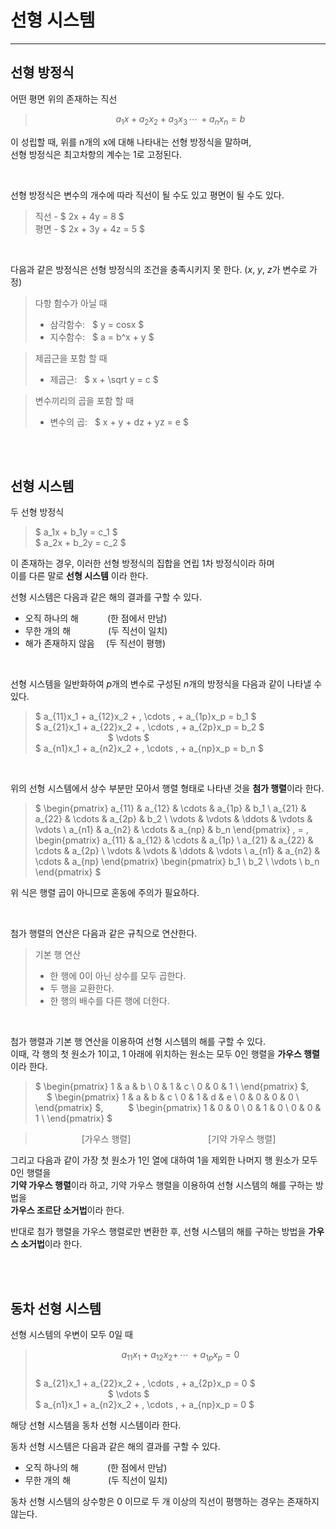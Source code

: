 # **선형 시스템**

---  

## **선형 방정식**  
어떤 평면 위의 존재하는 직선 
> $$ a_1x + a_2x_2 + a_3x_3 \, \cdots \, + a_nx_n = b $$

이 성립할 때, 위를 n개의 x에 대해 나타내는 선형 방정식을 말하며,  
선형 방정식은 최고차항의 계수는 1로 고정된다.

<br>

선형 방정식은 변수의 개수에 따라 직선이 될 수도 있고 평면이 될 수도 있다.

> 직선 - $ 2x + 4y = 8 $  
> 평면 - $ 2x + 3y + 4z = 5 $

<br>

다음과 같은 방정식은 선형 방정식의 조건을 충족시키지 못 한다. ($x$, $y$, $z$가 변수로 가정)
> 다항 함수가 아닐 때
> - 삼각함수: &nbsp; $ y = cosx $
> - 지수함수: &nbsp; $ a = b^x + y $

> 제곱근을 포함 할 때
> - 제곱근: &nbsp; $ x + \sqrt y = c $

> 변수끼리의 곱을 포함 할 때
> - 변수의 곱: &nbsp; $ x + y + dz + yz = e $

<br><br>

## **선형 시스템**

두 선형 방정식
> $ a_1x + b_1y = c_1 $  
> $ a_2x + b_2y = c_2 $

이 존재하는 경우, 이러한 선형 방정식의 집합을 연립 1차 방정식이라 하며  
이를 다른 말로 **선형 시스템** 이라 한다.

선형 시스템은 다음과 같은 해의 결과를 구할 수 있다.
- 오직 하나의 해 &emsp;&emsp;&emsp;(한 점에서 만남)
- 무한 개의 해 &emsp;&emsp;&emsp;&emsp;(두 직선이 일치)
- 해가 존재하지 않음 &emsp;(두 직선이 평행)

<br>

선형 시스템을 일반화하여 $p$개의 변수로 구성된 $n$개의 방정식을 다음과 같이 나타낼 수 있다.
> $ a_{11}x_1 + a_{12}x_2 + \, \cdots \, + a_{1p}x_p = b_1 $  
> $ a_{21}x_1 + a_{22}x_2 + \, \cdots \, + a_{2p}x_p = b_2 $  
> &emsp;&emsp;&emsp;&emsp;&emsp;&emsp;&emsp;&emsp; $ \vdots $  
> $ a_{n1}x_1 + a_{n2}x_2 + \, \cdots \, + a_{np}x_p = b_n $

<br>

위의 선형 시스템에서 상수 부분만 모아서 행렬 형태로 나타낸 것을 **첨가 행렬**이라 한다.  
> $ \begin{pmatrix} a_{11} & a_{12} & \cdots & a_{1p} & b_1 \\
                    a_{21} & a_{22} & \cdots & a_{2p} & b_2 \\
                    \vdots & \vdots & \ddots & \vdots & \vdots \\
                    a_{n1} & a_{n2} & \cdots & a_{np} & b_n
    \end{pmatrix}
    \, =  \,
    \begin{pmatrix} a_{11} & a_{12} & \cdots & a_{1p} \\
                    a_{21} & a_{22} & \cdots & a_{2p} \\
                    \vdots & \vdots & \ddots & \vdots \\
                    a_{n1} & a_{n2} & \cdots & a_{np}
    \end{pmatrix}
    \begin{pmatrix} b_1 \\ b_2 \\ \vdots \\ b_n \end{pmatrix}
  $

위 식은 행렬 곱이 아니므로 혼동에 주의가 필요하다.

<br>

첨가 행렬의 연산은 다음과 같은 규칙으로 연산한다.  

> 기본 행 연산
> - 한 행에 0이 아닌 상수를 모두 곱한다.
> - 두 행을 교환한다.
> - 한 행의 배수를 다른 행에 더한다.

<br>

첨가 행렬과 기본 행 연산을 이용하여 선형 시스템의 해를 구할 수 있다.  
이때, 각 행의 첫 원소가 1이고, 1 아래에 위치하는 원소는 모두 0인 행렬을 **가우스 행렬**이라 한다.
> $ \begin{pmatrix}
    1 & a & b \\
    0 & 1 & c \\
    0 & 0 & 1 \\
    \end{pmatrix}
  $, &emsp; &emsp;
  $ \begin{pmatrix}
    1 & a & b & c \\
    0 & 1 & d & e \\
    0 & 0 & 0 & 0 \\
    \end{pmatrix}
  $, &emsp; &emsp;
  $ \begin{pmatrix}
    1 & 0 & 0 \\
    0 & 1 & 0 \\
    0 & 0 & 1 \\
    \end{pmatrix}
  $

> &emsp;&emsp;&emsp;&emsp;&emsp; [가우스 행렬]
> &emsp;&emsp;&emsp;&emsp;&emsp;&emsp;&emsp;&emsp;&nbsp; [기약 가우스 행렬]

그리고 다음과 같이 가장 첫 원소가 1인 열에 대하여 1을 제외한 나머지 행 원소가 모두 0인 행렬을  
**기약 가우스 행렬**이라 하고, 기약 가우스 행렬을 이용하여 선형 시스템의 해를 구하는 방법을  
**가우스 조르단 소거법**이라 한다.

반대로 첨가 행렬을 가우스 행렬로만 변환한 후, 선형 시스템의 해를 구하는 방법을
**가우스 소거법**이라 한다.

<br><br>

## **동차 선형 시스템**

선형 시스템의 우변이 모두 0일 때
> $$ a_{11}x_1 + a_{12}x_2 + \, \cdots \, + a_{1p}x_p = 0 $$  
> $ a_{21}x_1 + a_{22}x_2 + \, \cdots \, + a_{2p}x_p = 0 $  
> &emsp;&emsp;&emsp;&emsp;&emsp;&emsp;&emsp;&emsp; $ \vdots $  
> $ a_{n1}x_1 + a_{n2}x_2 + \, \cdots \, + a_{np}x_p = 0 $

해당 선형 시스템을 동차 선형 시스템이라 한다.

동차 선형 시스템은 다음과 같은 해의 결과를 구할 수 있다.
- 오직 하나의 해 &emsp;&emsp;&emsp;(한 점에서 만남)
- 무한 개의 해 &emsp;&emsp;&emsp;&emsp;(두 직선이 일치)

동차 선형 시스템의 상수항은 0 이므로 두 개 이상의 직선이 평행하는 경우는 존재하지 않는다.